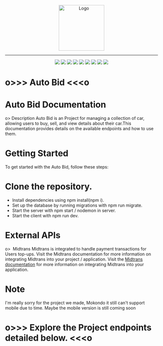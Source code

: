 <div align="center">
  <img src="./server/pict/logo.png" width="150px" alt="Logo">
</div>

-----

<div align="center">
  <img src="https://img.shields.io/badge/Javascript-ES6-yellow.svg">
  <img src="https://img.shields.io/badge/React-5.15.1-blue.svg">
  <img src="https://img.shields.io/badge/License-MIT-orange.svg">
  <img src="https://img.shields.io/badge/Tools-Oauth-white"> 
  <img src="https://img.shields.io/badge/vite@latest-violet">
  <img src="https://img.shields.io/badge/postcss -gold">
  <img src="https://img.shields.io/badge/autoprefixer-red">
  <img src="https://img.shields.io/badge/tailwindcss-blue"> 
  <img src="https://img.shields.io/badge/bootstrap@5.3.3-purple"> 
</div>



# o>>> Auto Bid  <<<o

# Auto Bid Documentation
 o> Description
  Auto Bid is an Project for managing a collection of car, allowing users to buy, sell, and view details about their car.This documentation provides details on the available endpoints and how to use them.

# Getting Started
 To get started with the Auto Bid, follow these steps:

# Clone the repository.
 - Install dependencies using npm install(npm i).
 - Set up the database by running migrations with npm run migrate.
 - Start the server with npm start / nodemon in server.
 - Start the client with npm run dev.

 # External APIs
o>  Midtrans
Midtrans is integrated to handle payment transactions for Users top-ups. Visit the Midtrans documentation for more information on integrating Midtrans into your project / application. Visit the [Midtrans documentation](https://docs.midtrans.com) for more information on integrating Midtrans into your application.

# Note
I'm really sorry for the project we made, Mokondo it still can't support mobile due to time. Maybe the mobile version is still coming soon


# o>>> Explore the Project endpoints detailed below. <<<o